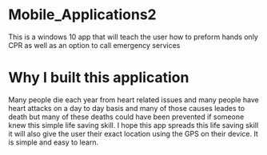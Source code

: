 # Mobile_Applications2
This is a windows 10 app that will teach the user how to preform hands only CPR as well as an option to call emergency services

# Why I built this application
Many people die each year from heart related issues and many people have heart attacks on a day to day basis and many of those causes
leades to death but many of these deaths could have been prevented if someone knew this simple life saving skill. I hope this app spreads
this life saving skill it will also give the user their exact location using the GPS on their device. It is simple and easy to learn.
